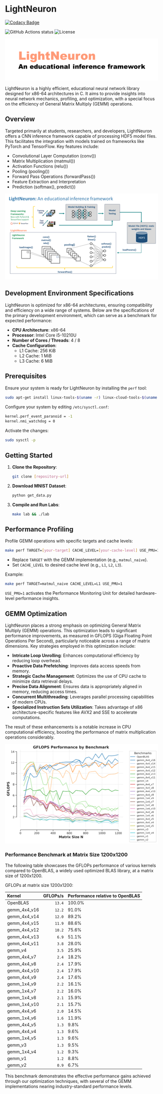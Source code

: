 # LightNeuron 

[![Codacy Badge](https://api.codacy.com/project/badge/Grade/d3997245d4dc4c1db66750996d255e0a)](https://app.codacy.com/gh/jssonx/lightneuron?utm_source=github.com&utm_medium=referral&utm_content=jssonx/lightneuron&utm_campaign=Badge_Grade)

![GitHub Actions status](https://github.com/jssonx/lightneuron/workflows/test/badge.svg) ![License](https://img.shields.io/badge/license-MIT-green)

![lightneuron](./img/lightneuron.png)

LightNeuron is a highly efficient, educational neural network library designed for x86-64 architectures in C. It aims to provide insights into neural network mechanics, profiling, and optimization, with a special focus on the efficiency of General Matrix Multiply (GEMM) operations.

## Overview
Targeted primarily at students, researchers, and developers, LightNeuron offers a CNN inference framework capable of processing HDF5 model files. This facilitates the integration with models trained on frameworks like PyTorch and TensorFlow. Key features include:

 - Convolutional Layer Computation (conv())
 - Matrix Multiplication (matmul())
 - Activation Functions (relu())
 - Pooling (pooling())
 - Forward Pass Operations (forwardPass())
 - Feature Extraction and Interpretation
 - Prediction (softmax(), predict())

![framework](./img/framework.png)

## Development Environment Specifications

LightNeuron is optimized for x86-64 architectures, ensuring compatibility and efficiency on a wide range of systems. Below are the specifications of the primary development environment, which can serve as a benchmark for expected performance:

- **CPU Architecture**: x86-64
- **Processor**: Intel Core i5-10210U
- **Number of Cores / Threads**: 4 / 8
- **Cache Configuration**:
  - L1 Cache: 256 KiB
  - L2 Cache: 1 MiB
  - L3 Cache: 6 MiB

## Prerequisites

Ensure your system is ready for LightNeuron by installing the `perf` tool:

```bash
sudo apt-get install linux-tools-$(uname -r) linux-cloud-tools-$(uname -r)
```

Configure your system by editing `/etc/sysctl.conf`:

```bash
kernel.perf_event_paranoid = -1
kernel.nmi_watchdog = 0
```

Activate the changes:

```bash
sudo sysctl -p
```

## Getting Started

1. **Clone the Repository**:
   ```bash
   git clone [repository-url]
   ```

2. **Download MNIST Dataset**:
   ```bash
   python get_data.py
   ```

3. **Compile and Run Labs**:
   ```bash
   make lab && ./lab
   ```

## Performance Profiling

Profile GEMM operations with specific targets and cache levels:

```bash
make perf TARGET=[your-target] CACHE_LEVEL=[your-cache-level] USE_PMU=1
```

- Replace `TARGET` with the GEMM implementation (e.g., `matmul_naive`).
- Set `CACHE_LEVEL` to desired cache level (e.g., `L1`, `L2`, `L3`).

Example:

```bash
make perf TARGET=matmul_naive CACHE_LEVEL=L1 USE_PMU=1
```

`USE_PMU=1` activates the Performance Monitoring Unit for detailed hardware-level performance insights.

## GEMM Optimization

LightNeuron places a strong emphasis on optimizing General Matrix Multiply (GEMM) operations. This optimization leads to significant performance improvements, as measured in GFLOPS (Giga Floating Point Operations Per Second), particularly noticeable across a range of matrix dimensions. Key strategies employed in this optimization include:

- **Intricate Loop Unrolling**: Enhances computational efficiency by reducing loop overhead.
- **Proactive Data Prefetching**: Improves data access speeds from memory.
- **Strategic Cache Management**: Optimizes the use of CPU cache to minimize data retrieval delays.
- **Precise Data Alignment**: Ensures data is appropriately aligned in memory, reducing access times.
- **Concurrent Multithreading**: Leverages parallel processing capabilities of modern CPUs.
- **Specialized Instruction Sets Utilization**: Takes advantage of x86 architecture-specific features like AVX2 and SSE to accelerate computations.

The result of these enhancements is a notable increase in CPU computational efficiency, boosting the performance of matrix multiplication operations considerably.

![gflops_performance](./img/gflops_performance.png)

### Performance Benchmark at Matrix Size 1200x1200

The following table showcases the GFLOPs performance of various kernels compared to OpenBLAS, a widely used optimized BLAS library, at a matrix size of 1200x1200.

GFLOPs at matrix size 1200x1200:
<!-- benchmark_results -->
| Kernel | GFLOPs/s | Performance relative to OpenBLAS |
|:-------|---------:|:-------------------------------|
| OpenBLAS | `13.4` | 100.0% |
| gemm_4x4_v16 | `12.2` | 91.0% |
| gemm_4x4_v14 | `12.0` | 89.2% |
| gemm_4x4_v15 | `11.9` | 88.6% |
| gemm_4x4_v12 | `10.2` | 75.6% |
| gemm_4x4_v13 | `6.9` | 51.1% |
| gemm_4x4_v11 | `3.8` | 28.0% |
| gemm_v4 | `3.5` | 25.9% |
| gemm_4x4_v7 | `2.4` | 18.2% |
| gemm_4x4_v8 | `2.4` | 17.9% |
| gemm_4x4_v10 | `2.4` | 17.9% |
| gemm_4x4_v9 | `2.4` | 17.6% |
| gemm_1x4_v9 | `2.2` | 16.1% |
| gemm_1x4_v7 | `2.2` | 16.0% |
| gemm_1x4_v8 | `2.1` | 15.9% |
| gemm_1x4_v10 | `2.1` | 15.7% |
| gemm_4x4_v6 | `2.0` | 14.5% |
| gemm_1x4_v6 | `1.6` | 11.9% |
| gemm_4x4_v5 | `1.3` | 9.8% |
| gemm_4x4_v4 | `1.3` | 9.6% |
| gemm_1x4_v5 | `1.3` | 9.6% |
| gemm_v3 | `1.3` | 9.5% |
| gemm_1x4_v4 | `1.2` | 9.3% |
| gemm_v1 | `1.2` | 8.8% |
| gemm_v2 | `0.9` | 6.7% |
<!-- benchmark_results -->

This benchmark demonstrates the effective performance gains achieved through our optimization techniques, with several of the GEMM implementations nearing industry-standard performance levels.
